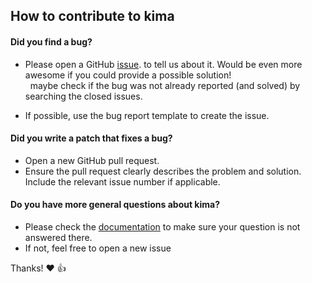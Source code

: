 ## How to contribute to **kima**

#### **Did you find a bug?**

* Please open a GitHub [issue](https://github.com/j-faria/kima/issues). to tell us about it. 
  Would be even more awesome if you could provide a possible solution!  
  &nbsp; maybe check if the bug was not already reported (and solved) by searching the closed issues.

* If possible, use the bug report template to create the issue.


#### Did you write a patch that fixes a bug?

* Open a new GitHub pull request.
* Ensure the pull request clearly describes the problem and solution. Include the relevant issue number if applicable.


#### Do you have more general questions about kima?

* Please check the [documentation](https://github.com/j-faria/kima/wiki) to make sure your question is not answered there.
* If not, feel free to open a new issue



Thanks! :heart: :thumbsup:
